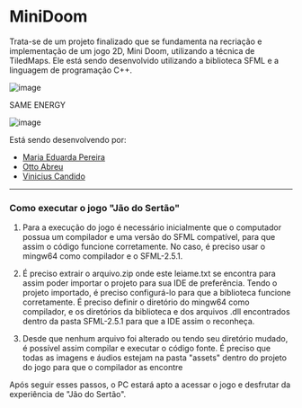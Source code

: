 # MiniDoom

Trata-se de um projeto finalizado que se fundamenta na recriação e implementação de um jogo 2D, Mini Doom, utilizando a técnica de TiledMaps. Ele está sendo desenvolvido utilizando a biblioteca SFML e a linguagem de programação C++.

![image](https://github.com/projecefet/MiniDoom/assets/134858819/9087377a-a3a7-4f30-a07d-fe82c9308b9b)

SAME ENERGY

![image](https://github.com/projecefet/MiniDoom/assets/134858819/91e1ef51-1255-4e76-b59d-25b913de906b)



Está sendo desenvolvendo por:
- [Maria Eduarda Pereira](https://github.com/wisthg)
- [Otto Abreu](https://github.com/Otto-abreu)
- [Vinicius Candido](https://github.com/ViniciusCandido0)
  
---

### Como executar o jogo "Jão do Sertão" 


1. Para a execução do jogo é necessário inicialmente que o computador possua um compilador e uma versão do SFML 
compatível, para que assim o código funcione corretamente. No caso, é preciso usar o mingw64 como compilador e o SFML-2.5.1.

2. É preciso extrair o arquivo.zip onde este leiame.txt se encontra para assim poder importar o projeto para sua IDE de preferência. Tendo o projeto importado, é preciso configurá-lo para que a biblioteca funcione corretamente. É preciso definir o diretório do mingw64 como compilador, e os diretórios da biblioteca e dos arquivos .dll encontrados dentro da pasta SFML-2.5.1 para que a IDE assim o reconheça.

3. Desde que nenhum arquivo foi alterado ou tendo seu diretório mudado, é possível assim compilar e executar o código fonte. É preciso que todas as imagens e áudios estejam na pasta "assets" dentro do projeto do jogo para que o compilador as encontre



Após seguir esses passos, o PC estará apto a acessar o jogo e desfrutar da experiência de "Jão do Sertão".
